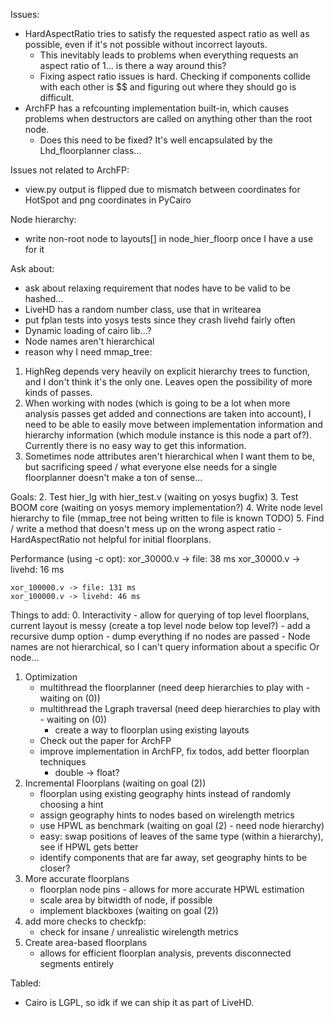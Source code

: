 Issues:
 - HardAspectRatio tries to satisfy the requested aspect ratio as well as possible, even if it's not possible without incorrect layouts.
    - This inevitably leads to problems when everything requests an aspect ratio of 1... is there a way around this?
    - Fixing aspect ratio issues is hard.  Checking if components collide with each other is $$ and figuring out where they should go is difficult.
 - ArchFP has a refcounting implementation built-in, which causes problems when destructors are called on anything other than the root node.
    - Does this need to be fixed?  It's well encapsulated by the Lhd_floorplanner class...

Issues not related to ArchFP:
 - view.py output is flipped due to mismatch between coordinates for HotSpot and png coordinates in PyCairo

Node hierarchy:
 - write non-root node to layouts[] in node_hier_floorp once I have a use for it

Ask about:
 - ask about relaxing requirement that nodes have to be valid to be hashed...
 - LiveHD has a random number class, use that in writearea
 - put fplan tests into yosys tests since they crash livehd fairly often
 - Dynamic loading of cairo lib...?
 - Node names aren't hierarchical
 - reason why I need mmap_tree:
 1. HighReg depends very heavily on explicit hierarchy trees to function, and I don't think it's the only one.  Leaves open the possibility of more kinds of passes.
 2. When working with nodes (which is going to be a lot when more analysis passes get added and connections are taken into account), I need to be able to easily move between implementation information and hierarchy information (which module instance is this node a part of?).  Currently there is no easy way to get this information.
 3. Sometimes node attributes aren't hierarchical when I want them to be, but sacrificing speed / what everyone else needs for a single floorplanner doesn't make a ton of sense...

Goals:
2. Test hier_lg with hier_test.v (waiting on yosys bugfix)
3. Test BOOM core (waiting on yosys memory implementation?)
4. Write node level hierarchy to file (mmap_tree not being written to file is known TODO)
5. Find / write a method that doesn't mess up on the wrong aspect ratio - HardAspectRatio not helpful for initial floorplans.

Performance (using -c opt):
    xor_30000.v -> file: 38 ms
    xor_30000.v -> livehd: 16 ms

    xor_100000.v -> file: 131 ms
    xor_100000.v -> livehd: 46 ms

Things to add:
0. Interactivity
    - allow for querying of top level floorplans, current layout is messy (create a top level node below top level?)
    - add a recursive dump option
    - dump everything if no nodes are passed
    - Node names are not hierarchical, so I can't query information about a specific Or node...
1. Optimization
    - multithread the floorplanner (need deep hierarchies to play with - waiting on (0))
    - multithread the Lgraph traversal (need deep hierarchies to play with - waiting on (0))
       - create a way to floorplan using existing layouts
    - Check out the paper for ArchFP
    - improve implementation in ArchFP, fix todos, add better floorplan techniques
       - double -> float?
2. Incremental Floorplans (waiting on goal (2))
    - floorplan using existing geography hints instead of randomly choosing a hint
    - assign geography hints to nodes based on wirelength metrics
    - use HPWL as benchmark (waiting on goal (2) - need node hierarchy)
    - easy: swap positions of leaves of the same type (within a hierarchy), see if HPWL gets better
    - identify components that are far away, set geography hints to be closer?
3. More accurate floorplans
    - floorplan node pins - allows for more accurate HPWL estimation
    - scale area by bitwidth of node, if possible
    - implement blackboxes (waiting on goal (2))
4. add more checks to checkfp:
    - check for insane / unrealistic wirelength metrics
5. Create area-based floorplans
    - allows for efficient floorplan analysis, prevents disconnected segments entirely

Tabled:
 - Cairo is LGPL, so idk if we can ship it as part of LiveHD.
